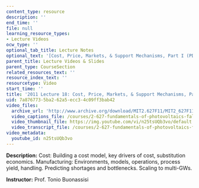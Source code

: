 ```yaml
---
content_type: resource
description: ''
end_time: ''
file: null
learning_resource_types:
- Lecture Videos
ocw_type: ''
optional_tab_title: Lecture Notes
optional_text: '[Cost, Price, Markets, & Support Mechanisms, Part I (PDF - 2.8MB)](/courses/2-627-fundamentals-of-photovoltaics-fall-2013/resources/mit2_627f13_lec18)'
parent_title: Lecture Videos & Slides
parent_type: CourseSection
related_resources_text: ''
resource_index_text: ''
resourcetype: Video
start_time: ''
title: '2011 Lecture 18: Cost, Price, Markets, & Support Mechanisms, Part I '
uid: 7a876773-5ba2-62a5-ecc3-4c09ff3bab42
video_files:
  archive_url: 'http://www.archive.org/download/MIT2.627F11/MIT2_627F11_lec18_300k.mp4 '
  video_captions_file: /courses/2-627-fundamentals-of-photovoltaics-fall-2013/3e491bb2bc3e583f9f70c740b7c313b9_n25tsUQb3vo.vtt
  video_thumbnail_file: https://img.youtube.com/vi/n25tsUQb3vo/default.jpg
  video_transcript_file: /courses/2-627-fundamentals-of-photovoltaics-fall-2013/bdbc093ceb10abe0b3ac3a03a8c45415_n25tsUQb3vo.pdf
video_metadata:
  youtube_id: n25tsUQb3vo
---
```


**Description:** Cost: Building a cost model, key drivers of cost, substitution economics. Manufacturing: Environments, models, operations, process yield, handling. Predicting shortages and bottlenecks. Scaling to multi-GWs.

**Instructor:** Prof. Tonio Buonassisi



